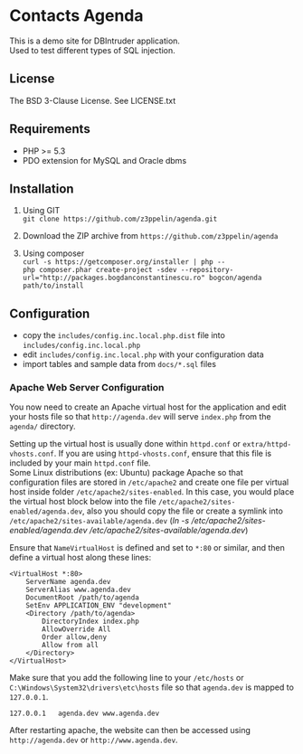Contacts Agenda
======

This is a demo site for DBIntruder application.  
Used to test different types of SQL injection.

License
--------
The BSD 3-Clause License. See LICENSE.txt

Requirements
-------------
- PHP >= 5.3
- PDO extension for MySQL and Oracle dbms

Installation
-------------
1. Using GIT  
`git clone https://github.com/z3ppelin/agenda.git`

2. Download the ZIP archive from `https://github.com/z3ppelin/agenda`
3. Using composer  
`curl -s https://getcomposer.org/installer | php --`  
`php composer.phar create-project -sdev --repository-url="http://packages.bogdanconstantinescu.ro" bogcon/agenda path/to/install`


Configuration
-------------
- copy the `includes/config.inc.local.php.dist` file into `includes/config.inc.local.php`  
- edit `includes/config.inc.local.php` with your configuration data
- import tables and sample data from `docs/*.sql` files

### Apache Web Server Configuration
You now need to create an Apache virtual host for the application and edit your hosts file so that `http://agenda.dev` will serve `index.php` from the `agenda/` directory.  

Setting up the virtual host is usually done within `httpd.conf` or `extra/httpd-vhosts.conf`. If you are using `httpd-vhosts.conf`, ensure that this file is included by your main `httpd.conf` file.  
Some Linux distributions (ex: Ubuntu) package Apache so that configuration files are stored in `/etc/apache2` and create one file per virtual host inside folder `/etc/apache2/sites-enabled`. In this case, you would place the virtual host block below into the file `/etc/apache2/sites-enabled/agenda.dev`, also you should copy the file or create a symlink into `/etc/apache2/sites-available/agenda.dev` (*ln -s /etc/apache2/sites-enabled/agenda.dev /etc/apache2/sites-available/agenda.dev*)

Ensure that `NameVirtualHost` is defined and set to `*:80` or similar, and then define a virtual host along these lines:  

    <VirtualHost *:80>
        ServerName agenda.dev
        ServerAlias www.agenda.dev
        DocumentRoot /path/to/agenda
        SetEnv APPLICATION_ENV "development"
        <Directory /path/to/agenda>
            DirectoryIndex index.php
            AllowOverride All
            Order allow,deny
            Allow from all
        </Directory>
    </VirtualHost>

Make sure that you add the following line to your `/etc/hosts` or `C:\Windows\System32\drivers\etc\hosts` file so that `agenda.dev` is mapped to `127.0.0.1`.

    127.0.0.1   agenda.dev www.agenda.dev

After restarting apache, the website can then be accessed using `http://agenda.dev` or `http://www.agenda.dev`.